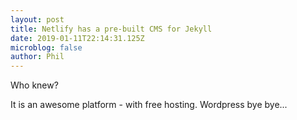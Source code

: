 ```yaml
---
layout: post
title: Netlify has a pre-built CMS for Jekyll
date: 2019-01-11T22:14:31.125Z
microblog: false
author: Phil
---
```

Who knew?

It is an awesome platform - with free hosting. Wordpress bye bye...
